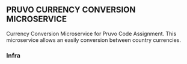 ## PRUVO CURRENCY CONVERSION MICROSERVICE
Currency Conversion Microservice for Pruvo Code Assignment. This microservice allows an easily conversion between country currencies. 

### Infra


